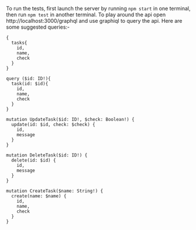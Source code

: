 To run the tests, first launch the server by running `npm start` in one terminal, then run `npm test` in another terminal.
To play around the api open http://localhost:3000/graphql and use graphiql to query the api. Here are some suggested queries:-

```
{
  tasks{
    id,
    name,
    check
  }
}
```

```
query ($id: ID!){
  task(id: $id){
    id,
    name,
    check
  }
}
```

```
mutation UpdateTask($id: ID!, $check: Boolean!) {
  update(id: $id, check: $check) {
    id,
    message
  }
}
```

```
mutation DeleteTask($id: ID!) {
  delete(id: $id) {
    id,
    message
  }
}
```

```
mutation CreateTask($name: String!) {
  create(name: $name) {
    id,
    name,
    check
  }
}
```